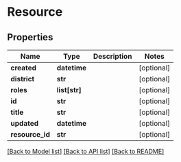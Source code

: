 # Resource

## Properties
Name | Type | Description | Notes
------------ | ------------- | ------------- | -------------
**created** | **datetime** |  | [optional] 
**district** | **str** |  | [optional] 
**roles** | **list[str]** |  | [optional] 
**id** | **str** |  | [optional] 
**title** | **str** |  | [optional] 
**updated** | **datetime** |  | [optional] 
**resource_id** | **str** |  | [optional] 

[[Back to Model list]](../README.md#documentation-for-models) [[Back to API list]](../README.md#documentation-for-api-endpoints) [[Back to README]](../README.md)



